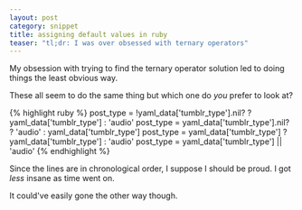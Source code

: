 ```yaml
---
layout: post
category: snippet
title: assigning default values in ruby
teaser: "tl;dr: I was over obsessed with ternary operators"
---
```


My obsession with trying to find the ternary operator solution led to doing things the least obvious way.

These all seem to do the same thing but which one do *you* prefer to look at?

{% highlight ruby %}
post_type = !yaml_data['tumblr_type'].nil? ? yaml_data['tumblr_type'] : 'audio'
post_type = yaml_data['tumblr_type'].nil? ? 'audio' : yaml_data['tumblr_type']
post_type = yaml_data['tumblr_type'] ? yaml_data['tumblr_type'] : 'audio'
post_type = yaml_data['tumblr_type'] || 'audio'
{% endhighlight %}

Since the lines are in chronological order, I suppose I should be proud. I got *less* insane as time went on.

It could've easily gone the other way though.
